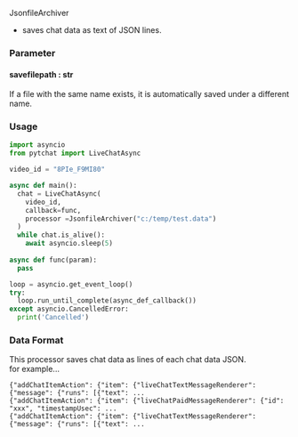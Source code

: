 JsonfileArchiver
+ saves chat data as text of JSON lines.

### Parameter

#### savefilepath : str

If a file with the same name exists, it is automatically saved under a different name.

### Usage
```python
import asyncio
from pytchat import LiveChatAsync

video_id = "8PIe_F9MI80"

async def main():
  chat = LiveChatAsync(　  
    video_id, 
    callback=func,
    processor =JsonfileArchiver("c:/temp/test.data")
  )
  while chat.is_alive():
    await asyncio.sleep(5)        
 
async def func(param):
  pass

loop = asyncio.get_event_loop()
try:
  loop.run_until_complete(async_def_callback())
except asyncio.CancelledError:
  print('Cancelled')
```
### Data Format
This processor saves chat data as lines of each chat data JSON.<br>
for example...

```
{"addChatItemAction": {"item": {"liveChatTextMessageRenderer": {"message": {"runs": [{"text": ...
{"addChatItemAction": {"item": {"liveChatPaidMessageRenderer": {"id": "xxx", "timestampUsec": ...
{"addChatItemAction": {"item": {"liveChatTextMessageRenderer": {"message": {"runs": [{"text": ...
```

